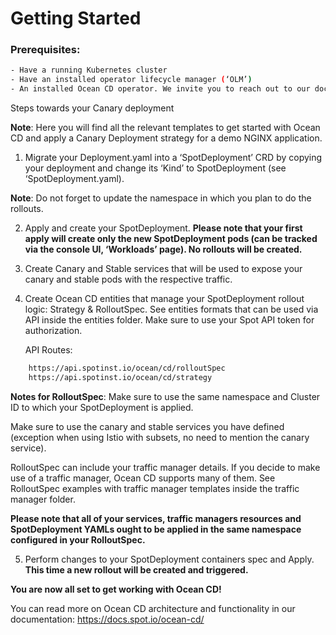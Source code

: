 # Getting Started

### Prerequisites:
```sh
- Have a running Kubernetes cluster 
- Have an installed operator lifecycle manager (‘OLM’)
- An installed Ocean CD operator. We invite you to reach out to our documentation for further details on all of our options: https://docs.spot.io/ocean-cd/getting-started/install-operator-using-API-or-helm
```
Steps towards your Canary deployment

**Note**: Here you will find all the relevant templates to get started with Ocean CD and apply a Canary Deployment strategy for a demo NGINX application.

1. Migrate your Deployment.yaml into a ‘SpotDeployment’ CRD by copying your deployment and change its ‘Kind’ to SpotDeployment (see ‘SpotDeployment.yaml). 

**Note**: Do not forget to update the namespace in which you plan to do the rollouts. 

2. Apply and create your SpotDeployment. **Please note that your first apply will create only the new SpotDeployment pods (can be tracked via the console UI, ‘Workloads’ page). No rollouts will be created.**
3. Create Canary and Stable services that will be used to expose your canary and stable pods with the respective traffic. 
4. Create Ocean CD entities that manage your SpotDeployment rollout logic: Strategy & RolloutSpec. See entities formats that can be used via API inside the entities folder.
Make sure to use your Spot API token for authorization. 
   
    API Routes: 

```sh
    https://api.spotinst.io/ocean/cd/rolloutSpec
    https://api.spotinst.io/ocean/cd/strategy
```
   
**Notes for RolloutSpec**:
Make sure to use the same namespace and Cluster ID to which your SpotDeployment is applied.

Make sure to use the canary and stable services you have defined 
(exception when using Istio with subsets, no need to mention the canary service).

RolloutSpec can include your traffic manager details. If you decide to make use of a traffic manager, Ocean CD supports many of them. See RolloutSpec examples with traffic manager templates inside the traffic manager folder.

**Please note that all of your services, traffic managers resources and SpotDeployment YAMLs ought to be applied in the same namespace configured in your RolloutSpec.**

5. Perform changes to your SpotDeployment containers spec and Apply. **This time a new rollout will be created and triggered.**

**You are now all set to get working with Ocean CD!**
   
You can read more on Ocean CD architecture and functionality in our documentation:
https://docs.spot.io/ocean-cd/

